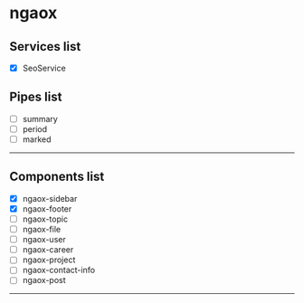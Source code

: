 # ngaox
## Services list
- [x] SeoService
## Pipes list
- [ ] summary
- [ ] period
- [ ] marked
---
## Components list
- [x] ngaox-sidebar
- [x] ngaox-footer
- [ ] ngaox-topic
- [ ] ngaox-file
- [ ] ngaox-user
- [ ] ngaox-career
- [ ] ngaox-project
- [ ] ngaox-contact-info
- [ ] ngaox-post
---